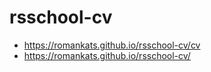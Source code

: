 # rsschool-cv
- https://romankats.github.io/rsschool-cv/cv
- https://romankats.github.io/rsschool-cv/